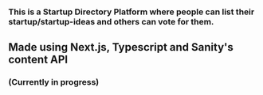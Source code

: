 ### This is a Startup Directory Platform where people can list their startup/startup-ideas and others can vote for them.

## Made using Next.js, Typescript and Sanity's content API
### (Currently in progress)
